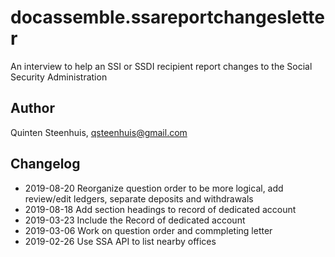 # docassemble.ssareportchangesletter

An interview to help an SSI or SSDI recipient report changes to the Social Security Administration

## Author

Quinten Steenhuis, qsteenhuis@gmail.com

## Changelog
* 2019-08-20 Reorganize question order to be more logical, add review/edit ledgers, separate deposits and withdrawals
* 2019-08-18 Add section headings to record of dedicated account
* 2019-03-23 Include the Record of dedicated account
* 2019-03-06 Work on question order and commpleting letter
* 2019-02-26 Use SSA API to list nearby offices